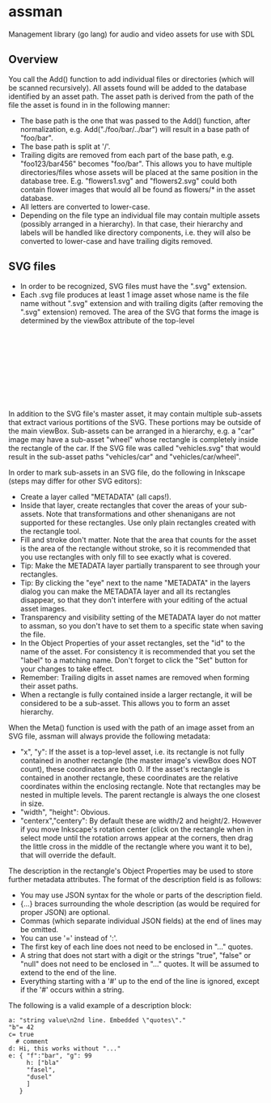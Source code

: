# assman
Management library (go lang) for audio and video assets for use with SDL

## Overview
You call the Add() function to add individual files or directories (which
will be scanned recursively). All assets found will be added to the database
identified by an asset path. The asset path is derived from the path of the
file the asset is found in in the following manner:

- The base path is the one that was passed to the Add() function, after
  normalization, e.g. Add("./foo/bar/../bar") will result in a base path of
  "foo/bar".
- The base path is split at '/'.
- Trailing digits are removed from each part of the base path, e.g.
  "foo123/bar456" becomes "foo/bar". This allows you to have multiple
  directories/files whose assets will be placed at the same position in the
  database tree. E.g. "flowers1.svg" and "flowers2.svg" could both contain
  flower images that would all be found as flowers/* in the asset database.
- All letters are converted to lower-case.
- Depending on the file type an individual file may contain multiple assets
  (possibly arranged in a hierarchy). In that case, their hierarchy and
  labels will be handled like directory components, i.e. they will also be
  converted to lower-case and have trailing digits removed.

## SVG files
- In order to be recognized, SVG files must have the ".svg" extension.
- Each .svg file produces at least 1 image asset whose name is the file name
  without ".svg" extension and with trailing digits (after removing the
  ".svg" extension) removed. The area of the SVG that forms the image is
  determined by the viewBox attribute of the top-level <svg> element.

In addition to the SVG file's master asset, it may contain multiple
sub-assets that extract various portitions of the SVG. These portions may be
outside of the main viewBox. Sub-assets can be arranged in a hierarchy, e.g.
a "car" image may have a sub-asset "wheel" whose rectangle is completely
inside the rectangle of the car. If the SVG file was called "vehicles.svg"
that would result in the sub-asset paths "vehicles/car" and
"vehicles/car/wheel".

In order to mark sub-assets in an SVG file, do the following in Inkscape
(steps may differ for other SVG editors):

- Create a layer called "METADATA" (all caps!).
- Inside that layer, create rectangles that cover the areas of your
  sub-assets. Note that transformations and other shenanigans are not
  supported for these rectangles. Use only plain rectangles created with the
  rectangle tool.
- Fill and stroke don't matter. Note that the area that counts for the asset
  is the area of the rectangle without stroke, so it is recommended that you
  use rectangles with only fill to see exactly what is covered.
- Tip: Make the METADATA layer partially transparent to see through your
  rectangles.
- Tip: By clicking the "eye" next to the name "METADATA" in the layers
  dialog you can make the METADATA layer and all its rectangles disappear,
  so that they don't interfere with your editing of the actual asset
  images.
- Transparency and visibility setting of the METADATA layer do not matter to
  assman, so you don't have to set them to a specific state when saving the
  file.
- In the Object Properties of your asset rectangles, set the "id" to the
  name of the asset. For consistency it is recommended that you set the
  "label" to a matching name. Don't forget to click the "Set" button for
  your changes to take effect.
- Remember: Trailing digits in asset names are removed when forming their
  asset paths.
- When a rectangle is fully contained inside a larger rectangle, it will be
  considered to be a sub-asset. This allows you to form an asset hierarchy.

When the Meta() function is used with the path of an image asset from an SVG
file, assman will always provide the following metadata:

- "x", "y": If the asset is a top-level asset, i.e. its rectangle is not
  fully contained in another rectangle (the master image's viewBox does NOT
  count), these coordinates are both 0. If the asset's rectangle is
  contained in another rectangle, these coordinates are the relative
  coordinates within the enclosing rectangle. Note that rectangles may be
  nested in multiple levels. The parent rectangle is always the one closest
  in size.
- "width", "height": Obvious.
- "centerx","centery": By default these are width/2 and height/2. However if
  you move Inkscape's rotation center (click on the rectangle when in select
  mode until the rotation arrows appear at the corners, then drag the little
  cross in the middle of the rectangle where you want it to be), that will
  override the default.

The description in the rectangle's Object Properties may be used to store
further metadata attributes. The format of the description field is as
follows:
- You may use JSON syntax for the whole or parts of the description field.
- {...} braces surrounding the whole description (as would be required for proper
  JSON) are optional.
- Commas (which separate individual JSON fields) at the end of lines may be
  omitted.
- You can use '=' instead of ':'.
- The first key of each line does not need to be enclosed in "..." quotes.
- A string that does not start with a digit or the strings "true", "false"
  or "null" does not need to be enclosed in "..." quotes. It will be
  assumed to extend to the end of the line.
- Everything starting with a '#' up to the end of the line is ignored,
  except if the '#' occurs within a string.

The following is a valid example of a description block:
```
a: "string value\n2nd line. Embedded \"quotes\"."
"b"= 42
c= true
  # comment
d: Hi, this works without "..."
e: { "f":"bar", "g": 99
     h: ["bla"
     "fasel",
     "dusel"
     ]
   }
```
